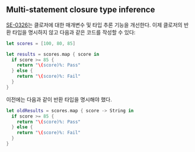 ## Multi-statement closure type inference

[SE-0326](https://github.com/apple/swift-evolution/blob/main/proposals/0326-extending-multi-statement-closure-inference.md)는 클로저에 대한 매개변수 및 타입 추론 기능을 개선한다. 이제 클로저의 반환 타입을 명시하지 않고 다음과 같은 코드를 작성할 수 있다:

```swift
let scores = [100, 80, 85]

let results = scores.map { score in 
  if score >= 85 {
    return "\(score)%: Pass"
  } else {
    return "\(score)%: Fail"
  }
}
```

이전에는 다음과 같이 반환 타입을 명시해야 했다.

```swift
let oldResults = scores.map { score -> String in 
  if score >= 85 {
    return "\(score)%: Pass"
  } else {
    return "\(score)%: Fail"
  }
}
```

